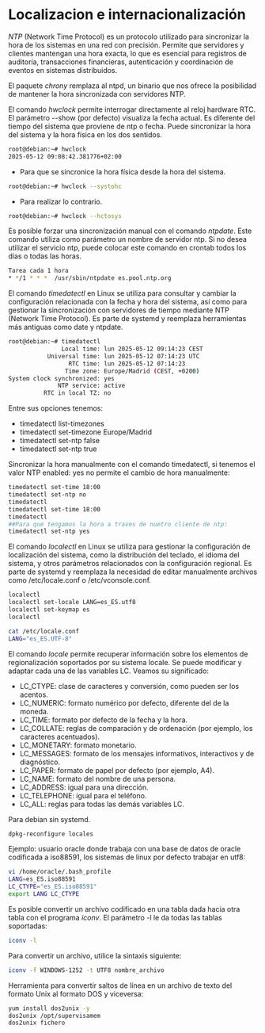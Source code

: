 # Localizacion e internacionalización

_NTP_ (Network Time Protocol) es un protocolo utilizado para sincronizar la hora de los sistemas en una red con precisión. Permite que servidores y clientes mantengan una hora exacta, lo que es esencial para registros de auditoría, transacciones financieras, autenticación y coordinación de eventos en sistemas distribuidos.

El paquete _chrony_ remplaza al ntpd, un binario que nos ofrece la posibilidad de mantener la hora sincronizada con servidores NTP.

El comando _hwclock_ permite interrogar directamente al reloj hardware RTC. El parámetro --show (por defecto) visualiza la fecha actual. Es diferente del tiempo del sistema que proviene de ntp o fecha. Puede sincronizar la hora del sistema y la hora física en los dos sentidos.

```bash
root@debian:~# hwclock
2025-05-12 09:08:42.381776+02:00
```

- Para que se sincronice la hora física desde la hora del sistema.

```bash
root@debian:~# hwclock --systohc
```

- Para realizar lo contrario.

```bash
root@debian:~# hwclock --hctosys
```

Es posible forzar una sincronización manual con el comando _ntpdate_. Este comando utiliza como parámetro un nombre de servidor ntp. Si no desea utilizar el servicio ntp, puede colocar este comando en crontab todos los días o todas las horas.

```bash
Tarea cada 1 hora
* */1 * * *  /usr/sbin/ntpdate es.pool.ntp.org
```

El comando _timedatectl_ en Linux se utiliza para consultar y cambiar la configuración relacionada con la fecha y hora del sistema, así como para gestionar la sincronización con servidores de tiempo mediante NTP (Network Time Protocol). Es parte de systemd y reemplaza herramientas más antiguas como date y ntpdate.

```bash
root@debian:~# timedatectl
               Local time: lun 2025-05-12 09:14:23 CEST
           Universal time: lun 2025-05-12 07:14:23 UTC
                 RTC time: lun 2025-05-12 07:14:23
                Time zone: Europe/Madrid (CEST, +0200)
System clock synchronized: yes
              NTP service: active
          RTC in local TZ: no
```

Entre sus opciones tenemos:

- timedatectl list-timezones
- timedatectl set-timezone Europe/Madrid
- timedatectl set-ntp false
- timedatectl set-ntp true

Sincronizar la hora manualmente con el comando timedatectl, si tenemos el valor NTP enabled: yes no permite el cambio de hora manualmente:

```bash
timedatectl set-time 18:00
timedatectl set-ntp no
timedatectl
timedatectl set-time 18:00
timedatectl
##Para que tengamos la hora a traves de nuetro cliente de ntp:
timedatectl set-ntp yes
```

El comando _localectl_ en Linux se utiliza para gestionar la configuración de localización del sistema, como la distribución del teclado, el idioma del sistema, y otros parámetros relacionados con la configuración regional. Es parte de systemd y reemplaza la necesidad de editar manualmente archivos como /etc/locale.conf o /etc/vconsole.conf.

```bash
localectl
localectl set-locale LANG=es_ES.utf8
localectl set-keymap es
localectl

cat /etc/locale.conf
LANG="es_ES.UTF-8"
```

El comando _locale_ permite recuperar información sobre los elementos de regionalización soportados por su sistema locale. Se puede modificar y adaptar cada una de las variables LC. Veamos su significado:

- LC_CTYPE: clase de caracteres y conversión, como pueden ser los acentos.
- LC_NUMERIC: formato numérico por defecto, diferente del de la moneda.
- LC_TIME: formato por defecto de la fecha y la hora.
- LC_COLLATE: reglas de comparación y de ordenación (por ejemplo, los caracteres acentuados).
- LC_MONETARY: formato monetario.
- LC_MESSAGES: formato de los mensajes informativos, interactivos y de diagnóstico.
- LC_PAPER: formato de papel por defecto (por ejemplo, A4).
- LC_NAME: formato del nombre de una persona.
- LC_ADDRESS: igual para una dirección.
- LC_TELEPHONE: igual para el teléfono.
- LC_ALL: reglas para todas las demás variables LC.

Para debian sin systemd.

```bash
dpkg-reconfigure locales
```

Ejemplo: usuario oracle donde trabaja con una base de datos de oracle codificada a iso88591, los sistemas de linux por defecto trabajar en utf8:

```bash
vi /home/oracle/.bash_profile
LANG=es_ES.iso88591
LC_CTYPE="es_ES.iso88591"
export LANG LC_CTYPE
```

Es posible convertir un archivo codificado en una tabla dada hacia otra tabla con el programa _iconv_. El parámetro -l le da todas las tablas soportadas:

```bash
iconv -l
```

Para convertir un archivo, utilice la sintaxis siguiente:

```bash
iconv -f WINDOWS-1252 -t UTF8 nombre_archivo
```

Herramienta para convertir saltos de línea en un archivo de texto del formato Unix al formato DOS y viceversa:

```bash
yum install dos2unix -y
dos2unix /opt/supervisamem
dos2unix fichero
```
